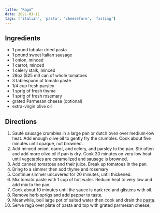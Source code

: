 ```yaml
---
title: "Ragù"
date: 2021-03-11
tags: ['italian', 'pasta', 'cheesefare', 'fasting']
---
```


## Ingredients

- 1 pound tubular dried pasta
- 1 pound sweet Italian sausage
- 1 onion, minced
- 1 carrot, minced
- 1 celery stalk, minced
- 28oz (825 ml) can of whole tomatoes
- 3 tablespoon of tomato paste
- 1/4 cup fresh parsley
- 1 sprig of fresh thyme
- 1 sprig of fresh rosemary
- grated Parmesan cheese (optional)
- extra-virgin olive oil

## Directions

1. Sauté sausage crumbles in a large pan or dutch oven over medium-low heat. Add enough olive oil to gently fry the crumbles. Cook about five minutes until opaque, not browned.
2. Add minced onion, carrot, and celery, and parsley to the pan. Stir often and add more olive oil if pan is dry.  Cook 30 minutes on very low heat until vegetables are caramelized and sausage is browned.
3. Add canned tomatoes and their juice. Break up tomatoes in the pan.
4. Bring to a simmer then add thyme and rosemary
5. Continue simmer uncovered for 20 minutes, until thickened.
6. Mix tomato paste with 1 cup of hot water. Reduce heat to very low and add mix to the pan.
7. Cook about 10 minutes until the sauce is dark red and glistens with oil.
8. Remove herb sprigs and add pepper to taste.
9. Meanwhile, boil large pot of salted water then cook and drain the [pasta](/recipes/pasta).
10. Serve ragù over plate of pasta and top with grated parmesan cheese;
